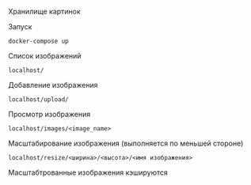 Хранилище картинок

Запуск
```
docker-compose up
```
Список изображений
```
localhost/
```
Добавление изображения
```
localhost/upload/
```
Просмотр изображения
```
localhost/images/<image_name>
```
Масштабирование изображения (выполняется по меньшей стороне)
```
localhost/resize/<ширина>/<высота>/<имя изображения>
```
Масштабтрованные изображения кэшируются
